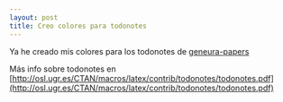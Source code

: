 ```yaml
---
layout: post
title: Creo colores para todonotes
---
```

Ya he creado mis colores para los todonotes de [geneura-papers](https://github.com/geneura-papers)

Más info sobre todonotes en [http://osl.ugr.es/CTAN/macros/latex/contrib/todonotes/todonotes.pdf](http://osl.ugr.es/CTAN/macros/latex/contrib/todonotes/todonotes.pdf)



